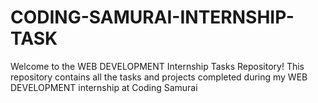 # CODING-SAMURAI-INTERNSHIP-TASK

Welcome to the WEB DEVELOPMENT  Internship Tasks Repository! This repository contains all the tasks and projects completed during my WEB DEVELOPMENT  internship at Coding Samurai
